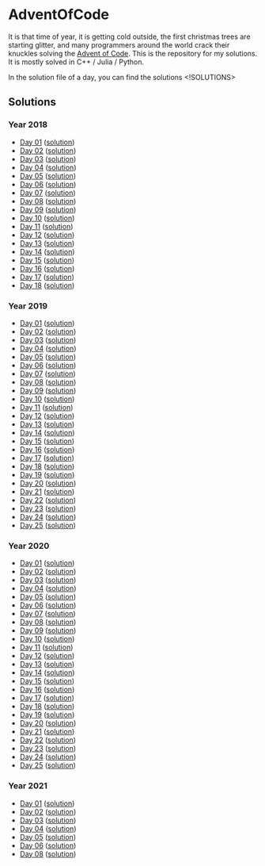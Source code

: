# AdventOfCode

It is that time of year, it is getting cold outside, the first christmas trees are starting glitter, and many programmers around the world crack their knuckles solving the [Advent of Code](https://adventofcode.com/).
This is the repository for my solutions. It is mostly solved in C++ / Julia / Python.

In the solution file of a day, you can find the solutions <!SOLUTIONS>
<!-- Do not remove this lines, and write nothing after the <!SOLUTIONS> tag -->
<!--       They are used as marker for the generate_readme() function       -->

## Solutions

### Year 2018

* [Day 01](https://adventofcode.com/2018/day/1) ([solution](./AoC2018/solutions/01))
* [Day 02](https://adventofcode.com/2018/day/2) ([solution](./AoC2018/solutions/02))
* [Day 03](https://adventofcode.com/2018/day/3) ([solution](./AoC2018/solutions/03))
* [Day 04](https://adventofcode.com/2018/day/4) ([solution](./AoC2018/solutions/04))
* [Day 05](https://adventofcode.com/2018/day/5) ([solution](./AoC2018/solutions/05))
* [Day 06](https://adventofcode.com/2018/day/6) ([solution](./AoC2018/solutions/06))
* [Day 07](https://adventofcode.com/2018/day/7) ([solution](./AoC2018/solutions/07))
* [Day 08](https://adventofcode.com/2018/day/8) ([solution](./AoC2018/solutions/08))
* [Day 09](https://adventofcode.com/2018/day/9) ([solution](./AoC2018/solutions/09))
* [Day 10](https://adventofcode.com/2018/day/10) ([solution](./AoC2018/solutions/10))
* [Day 11](https://adventofcode.com/2018/day/11) ([solution](./AoC2018/solutions/11))
* [Day 12](https://adventofcode.com/2018/day/12) ([solution](./AoC2018/solutions/12))
* [Day 13](https://adventofcode.com/2018/day/13) ([solution](./AoC2018/solutions/13))
* [Day 14](https://adventofcode.com/2018/day/14) ([solution](./AoC2018/solutions/14))
* [Day 15](https://adventofcode.com/2018/day/15) ([solution](./AoC2018/solutions/15))
* [Day 16](https://adventofcode.com/2018/day/16) ([solution](./AoC2018/solutions/16))
* [Day 17](https://adventofcode.com/2018/day/17) ([solution](./AoC2018/solutions/17))
* [Day 18](https://adventofcode.com/2018/day/18) ([solution](./AoC2018/solutions/18))

### Year 2019

* [Day 01](https://adventofcode.com/2019/day/1) ([solution](./AoC2019/solutions/01))
* [Day 02](https://adventofcode.com/2019/day/2) ([solution](./AoC2019/solutions/02))
* [Day 03](https://adventofcode.com/2019/day/3) ([solution](./AoC2019/solutions/03))
* [Day 04](https://adventofcode.com/2019/day/4) ([solution](./AoC2019/solutions/04))
* [Day 05](https://adventofcode.com/2019/day/5) ([solution](./AoC2019/solutions/05))
* [Day 06](https://adventofcode.com/2019/day/6) ([solution](./AoC2019/solutions/06))
* [Day 07](https://adventofcode.com/2019/day/7) ([solution](./AoC2019/solutions/07))
* [Day 08](https://adventofcode.com/2019/day/8) ([solution](./AoC2019/solutions/08))
* [Day 09](https://adventofcode.com/2019/day/9) ([solution](./AoC2019/solutions/09))
* [Day 10](https://adventofcode.com/2019/day/10) ([solution](./AoC2019/solutions/10))
* [Day 11](https://adventofcode.com/2019/day/11) ([solution](./AoC2019/solutions/11))
* [Day 12](https://adventofcode.com/2019/day/12) ([solution](./AoC2019/solutions/12))
* [Day 13](https://adventofcode.com/2019/day/13) ([solution](./AoC2019/solutions/13))
* [Day 14](https://adventofcode.com/2019/day/14) ([solution](./AoC2019/solutions/14))
* [Day 15](https://adventofcode.com/2019/day/15) ([solution](./AoC2019/solutions/15))
* [Day 16](https://adventofcode.com/2019/day/16) ([solution](./AoC2019/solutions/16))
* [Day 17](https://adventofcode.com/2019/day/17) ([solution](./AoC2019/solutions/17))
* [Day 18](https://adventofcode.com/2019/day/18) ([solution](./AoC2019/solutions/18))
* [Day 19](https://adventofcode.com/2019/day/19) ([solution](./AoC2019/solutions/19))
* [Day 20](https://adventofcode.com/2019/day/20) ([solution](./AoC2019/solutions/20))
* [Day 21](https://adventofcode.com/2019/day/21) ([solution](./AoC2019/solutions/21))
* [Day 22](https://adventofcode.com/2019/day/22) ([solution](./AoC2019/solutions/22))
* [Day 23](https://adventofcode.com/2019/day/23) ([solution](./AoC2019/solutions/23))
* [Day 24](https://adventofcode.com/2019/day/24) ([solution](./AoC2019/solutions/24))
* [Day 25](https://adventofcode.com/2019/day/25) ([solution](./AoC2019/solutions/25))

### Year 2020

* [Day 01](https://adventofcode.com/2020/day/1) ([solution](./AoC2020/solutions/01))
* [Day 02](https://adventofcode.com/2020/day/2) ([solution](./AoC2020/solutions/02))
* [Day 03](https://adventofcode.com/2020/day/3) ([solution](./AoC2020/solutions/03))
* [Day 04](https://adventofcode.com/2020/day/4) ([solution](./AoC2020/solutions/04))
* [Day 05](https://adventofcode.com/2020/day/5) ([solution](./AoC2020/solutions/05))
* [Day 06](https://adventofcode.com/2020/day/6) ([solution](./AoC2020/solutions/06))
* [Day 07](https://adventofcode.com/2020/day/7) ([solution](./AoC2020/solutions/07))
* [Day 08](https://adventofcode.com/2020/day/8) ([solution](./AoC2020/solutions/08))
* [Day 09](https://adventofcode.com/2020/day/9) ([solution](./AoC2020/solutions/09))
* [Day 10](https://adventofcode.com/2020/day/10) ([solution](./AoC2020/solutions/10))
* [Day 11](https://adventofcode.com/2020/day/11) ([solution](./AoC2020/solutions/11))
* [Day 12](https://adventofcode.com/2020/day/12) ([solution](./AoC2020/solutions/12))
* [Day 13](https://adventofcode.com/2020/day/13) ([solution](./AoC2020/solutions/13))
* [Day 14](https://adventofcode.com/2020/day/14) ([solution](./AoC2020/solutions/14))
* [Day 15](https://adventofcode.com/2020/day/15) ([solution](./AoC2020/solutions/15))
* [Day 16](https://adventofcode.com/2020/day/16) ([solution](./AoC2020/solutions/16))
* [Day 17](https://adventofcode.com/2020/day/17) ([solution](./AoC2020/solutions/17))
* [Day 18](https://adventofcode.com/2020/day/18) ([solution](./AoC2020/solutions/18))
* [Day 19](https://adventofcode.com/2020/day/19) ([solution](./AoC2020/solutions/19))
* [Day 20](https://adventofcode.com/2020/day/20) ([solution](./AoC2020/solutions/20))
* [Day 21](https://adventofcode.com/2020/day/21) ([solution](./AoC2020/solutions/21))
* [Day 22](https://adventofcode.com/2020/day/22) ([solution](./AoC2020/solutions/22))
* [Day 23](https://adventofcode.com/2020/day/23) ([solution](./AoC2020/solutions/23))
* [Day 24](https://adventofcode.com/2020/day/24) ([solution](./AoC2020/solutions/24))
* [Day 25](https://adventofcode.com/2020/day/25) ([solution](./AoC2020/solutions/25))

### Year 2021

* [Day 01](https://adventofcode.com/2021/day/1) ([solution](./AoC2021/solutions/01))
* [Day 02](https://adventofcode.com/2021/day/2) ([solution](./AoC2021/solutions/02))
* [Day 03](https://adventofcode.com/2021/day/3) ([solution](./AoC2021/solutions/03))
* [Day 04](https://adventofcode.com/2021/day/4) ([solution](./AoC2021/solutions/04))
* [Day 05](https://adventofcode.com/2021/day/5) ([solution](./AoC2021/solutions/05))
* [Day 06](https://adventofcode.com/2021/day/6) ([solution](./AoC2021/solutions/06))
* [Day 08](https://adventofcode.com/2021/day/8) ([solution](./AoC2021/solutions/08))